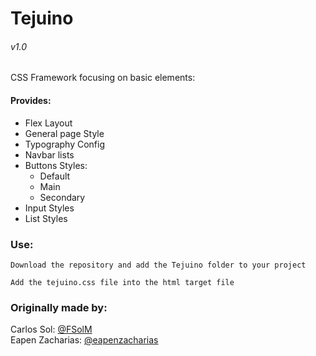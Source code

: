 # Tejuino
###### v1.0
CSS Framework focusing on basic elements:

#### Provides:
<ul>
  <li>Flex Layout</li>
  <li>General page Style</li>
  <li>Typography Config</li>
  <li>Navbar lists</li>
  <li>Buttons Styles:
    <ul>
      <li>Default</li>
      <li>Main</li>
      <li>Secondary</li>
    </ul>
  </li>
  <li>Input Styles</li>
  <li>List Styles</li>
</ul>

### Use:
```
Download the repository and add the Tejuino folder to your project

Add the tejuino.css file into the html target file
```

### Originally made by:
Carlos Sol: <a href="https://github.com/FSolM">@FSolM</a><br>
Eapen Zacharias: <a href="https://github.com/eapenzacharias">@eapenzacharias</a>
